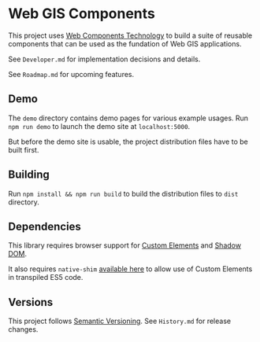 # Web GIS Components

This project uses [Web Components Technology](https://developer.mozilla.org/en-US/docs/Web/Web_Components) to build a suite of reusable components that can be used as the fundation of Web GIS applications.

See `Developer.md` for implementation decisions and details.

See `Roadmap.md` for upcoming features.

## Demo

The `demo` directory contains demo pages for various example usages. Run `npm run demo` to launch the demo site at `localhost:5000`.

But before the demo site is usable, the project distribution files have to be built first.

## Building

Run `npm install && npm run build` to build the distribution files to `dist` directory.

## Dependencies

This library requires browser support for [Custom Elements](https://developer.mozilla.org/en-US/docs/Web/Web_Components/Custom_Elements) and [Shadow DOM](https://developer.mozilla.org/en-US/docs/Web/Web_Components/Shadow_DOM).

It also requires `native-shim` [available here](https://github.com/webcomponents/custom-elements/blob/master/src/native-shim.js) to allow use of Custom Elements in transpiled ES5 code.

## Versions

This project follows [Semantic Versioning](http://semver.org/). See `History.md` for release changes.
